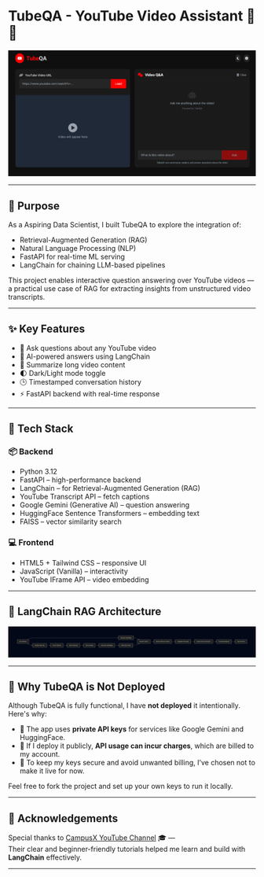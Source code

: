 # TubeQA - YouTube Video Assistant 🎥🤖

![TubeQA Screenshot](/images/image.png)

---

## 🎯 Purpose

As a Aspiring Data Scientist, I built TubeQA to explore the integration of:

- Retrieval-Augmented Generation (RAG)  
- Natural Language Processing (NLP)  
- FastAPI for real-time ML serving  
- LangChain for chaining LLM-based pipelines  

This project enables interactive question answering over YouTube videos — a practical use case of RAG for extracting insights from unstructured video transcripts.

---

## ✨ Key Features

- 🎯 Ask questions about any YouTube video  
- 🧠 AI-powered answers using LangChain  
- 📝 Summarize long video content  
- 🌓 Dark/Light mode toggle  
- 🕒 Timestamped conversation history  
- ⚡ FastAPI backend with real-time response  

---

## 🔧 Tech Stack

### 📦 Backend
- Python 3.12  
- FastAPI – high-performance backend  
- LangChain – for Retrieval-Augmented Generation (RAG)  
- YouTube Transcript API – fetch captions  
- Google Gemini (Generative AI) – question answering  
- HuggingFace Sentence Transformers – embedding text  
- FAISS – vector similarity search  

### 💻 Frontend
- HTML5 + Tailwind CSS – responsive UI  
- JavaScript (Vanilla) – interactivity  
- YouTube IFrame API – video embedding  

---

## 🧠 LangChain RAG Architecture

![Work Flow](/images/workflow.png)

---

## 🚫 Why TubeQA is Not Deployed

Although TubeQA is fully functional, I have **not deployed** it intentionally. Here's why:

- 🚨 The app uses **private API keys** for services like Google Gemini and HuggingFace.
- 🧾 If I deploy it publicly, **API usage can incur charges**, which are billed to my account.
- 🔐 To keep my keys secure and avoid unwanted billing, I’ve chosen not to make it live for now.

Feel free to fork the project and set up your own keys to run it locally.

---

## 🙏 Acknowledgements

Special thanks to [CampusX YouTube Channel](https://www.youtube.com/c/campusx-official) 🎓 —  
Their clear and beginner-friendly tutorials helped me learn and build with **LangChain** effectively.

---